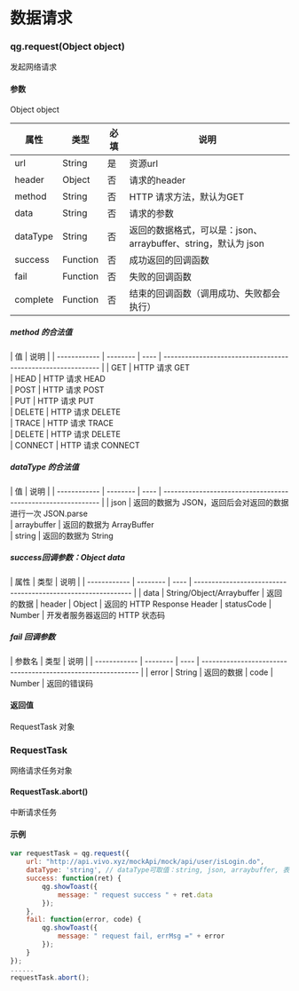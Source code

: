 # 数据请求

### qg.request(Object object)

发起网络请求

#### 参数

Object object

| 属性       | 类型     | 必填 | 说明                                                         |
| ------------ | -------- | ---- | ------------------------------------------------------------ |
| url          | String   | 是   | 资源url                                                      |
| header       | Object   | 否   | 请求的header |
| method       | String   | 否   | HTTP 请求方法，默认为GET                               |
| data | String    | 否   | 请求的参数                                |
| dataType | String    | 否   | 返回的数据格式，可以是：json、arraybuffer、string，默认为 json       |
| success      | Function | 否   | 成功返回的回调函数                                           |
| fail         | Function | 否   | 失败的回调函数                                               |
| complete     | Function | 否   | 结束的回调函数（调用成功、失败都会执行）    

##### method 的合法值

| 值       |  说明                                                         |
| ------------ | -------- | ---- | ------------------------------------------------------------ |
| GET          | HTTP 请求 GET           
| HEAD          | HTTP 请求 HEAD         
| POST          | HTTP 请求 POST         
| PUT          | HTTP 请求 PUT         
| DELETE          | HTTP 请求 DELETE          
| TRACE          | HTTP 请求 TRACE      
| DELETE          | HTTP 请求 DELETE      
| CONNECT          | HTTP 请求 CONNECT                                                

##### dataType 的合法值

| 值       |  说明                                                         |
| ------------ | -------- | ---- | ------------------------------------------------------------ |
| json          | 返回的数据为 JSON，返回后会对返回的数据进行一次 JSON.parse           
| arraybuffer          | 返回的数据为 ArrayBuffer         
| string          | 返回的数据为 String     

##### success回调参数：Object data

| 属性      | 类型     | 说明                                                         |
| ------------ | -------- | ---- | ------------------------------------------------------------ |
| data          | String/Object/Arraybuffer   | 返回的数据
| header          | Object   | 返回的 HTTP Response Header
| statusCode          | Number   | 开发者服务器返回的 HTTP 状态码

##### fail 回调参数

| 参数名      | 类型     | 说明                                                         |
| ------------ | -------- | ---- | ------------------------------------------------------------ |
| error          | String   | 返回的数据
| code          | Number   | 返回的错误码

#### 返回值

RequestTask 对象

### RequestTask

网络请求任务对象

#### RequestTask.abort()

中断请求任务

#### 示例

```javascript
var requestTask = qg.request({
    url: "http://api.vivo.xyz/mockApi/mock/api/user/isLogin.do",
    dataType: 'string', // dataType可取值：string, json, arraybuffer, 表示success的回调参数对象ret的data属性是分别是：String 、Object 、ArrayBuffer类型
    success: function(ret) {
        qg.showToast({
            message: " request success " + ret.data
        });
    },
    fail: function(error, code) {
        qg.showToast({
            message: " request fail, errMsg =" + error
        });
    }
});
......
requestTask.abort();
```